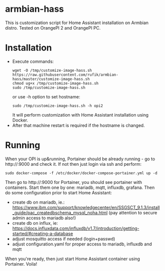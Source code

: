 # armbian-hass
This is customization script for Home Assistant installation on Armbian distro.
Tested on OrangePI 2 and OrangePI PC.

# Installation
- Execute commands:
   ```shell
   wget -O /tmp/customize-image-hass.sh https://raw.githubusercontent.com/rufik/armbian-hass/master/customize-image-hass.sh
   chmod ug+x /tmp/customize-image-hass.sh
   sudo /tmp/customize-image-hass.sh
   ```
   or use -h option to set hostname:
   ```shell
   sudo /tmp/customize-image-hass.sh -h opi2
   ```
   It will perform customization with Home Assistant installation using Docker.
- After that machine restart is required if the hostname is changed.
 
# Running
When your OPI is up&running, Portainer should be already running - go to http://<ip>:9000 and check it. If not then just login via ssh and perform:
```shell
sudo docker-compose -f /etc/docker/docker-compose-portainer.yml up -d
```
Then go to http://<ip>:9000 for Portainer, you should see portainer with containers. Start them one by one: mariadb, mqtt, influxdb, grafana. Then do some configuration prior to start Home Assistant:
- create db on mariadb, ie.: https://www.ibm.com/support/knowledgecenter/en/SSGSCT_9.1.3/install_guide/pac_createdbschema_mysql_noha.html (pay attention to secure admin access to mariadb also!)
- create db on influx, ie: https://docs.influxdata.com/influxdb/v1.7/introduction/getting-started/#creating-a-database
- adjust mosquitto access if needed (login+passwd)
- adjust configuration.yaml for proper access to mariadb, influxdb and mqtt

When you're ready, then just start Home Assistant container using Portainer.
Voila!
 